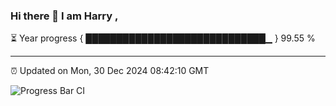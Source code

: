 ### Hi there 👋 I am Harry , 

⏳ Year progress { █████████████████████████████▁ } 99.55 %

---

⏰ Updated on Mon, 30 Dec 2024 08:42:10 GMT

![Progress Bar CI](https://github.com/duykhang68/duykhang68/workflows/Progress%20Bar%20CI/badge.svg)
